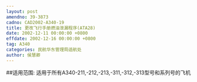 ```yaml
---
layout: post
amendno: 39-3873
cadno: CAD2002-A340-19
title: 更改飞行手册燃油泄漏程序(ATA28)
date: 2002-12-11 00:00:00 +0800
effdate: 2002-12-16 00:00:00 +0800
tag: A340
categories: 民航华东管理局适航处
author: 侯慧卿
---
```


##适用范围:
适用于所有A340-211,-212,-213,-311,-312,-313型号和系列号的飞机


